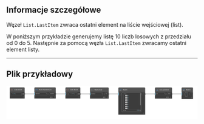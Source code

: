 ## Informacje szczegółowe
Węzeł `List.LastItem` zwraca ostatni element na liście wejściowej (list).

W poniższym przykładzie generujemy listę 10 liczb losowych z przedziału od 0 do 5. Następnie za pomocą węzła `List.LastItem` zwracamy ostatni element listy.
___
## Plik przykładowy

![List.LastItem](./DSCore.List.LastItem_img.jpg)
